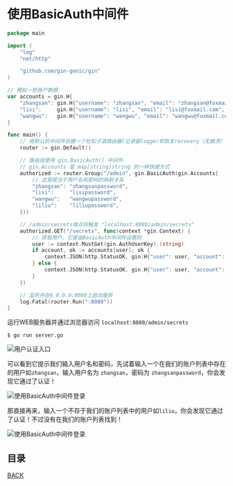 # 使用BasicAuth中间件

```go
package main

import (
	"log"
	"net/http"

	"github.com/gin-gonic/gin"
)

// 模拟一些账户数据
var accounts = gin.H{
	"zhangsan": gin.H{"username": "zhangsan", "email": "zhangsan@foxmail.com", "phone": "13792892829"},
	"lisi":     gin.H{"username": "lisi", "email": "lisi@foxmail.com", "phone": "13792892830"},
	"wangwu":   gin.H{"username": "wangwu", "email": "wangwu@foxmail.com", "phone": "13792892831"},
}

func main() {
	// 用默认的中间件创建一个杜松子酒路由器(记录器logger和恢复recovery（无崩溃）中间件)
	router := gin.Default()

	// 路由组使用 gin.BasicAuth() 中间件
	// gin.Accounts 是 map[string]string 的一种快捷方式
	authorized := router.Group("/admin", gin.BasicAuth(gin.Accounts{
		// 这里就当于用户名和密码的映射关系
		"zhangsan": "zhangsanpassword",
		"lisi":     "lisipassword",
		"wangwu":   "wangwupassword",
		"liliu":    "liliupassword",
	}))

	// /admin/secrets端点将触发 "localhost:8080/admin/secrets"
	authorized.GET("/secrets", func(context *gin.Context) {
		// 获取用户，它是由BasicAuth中间件设置的
		user := context.MustGet(gin.AuthUserKey).(string)
		if account, ok := accounts[user]; ok {
			context.JSON(http.StatusOK, gin.H{"user": user, "account": account})
		} else {
			context.JSON(http.StatusOK, gin.H{"user": user, "account": "No account -:("})
		}
	})

	// 监听并在0.0.0.0:8080上启动服务
	log.Fatal(router.Run(":8080"))
}
```

运行WEB服务器并通过浏览器访问 `localhost:8080/admin/secrets`

```shell
$ go run server.go
```

![用户认证入口](https://lucklit.oss-cn-beijing.aliyuncs.com/written/Snip20191218_70.png)

可以看到它提示我们输入用户名和密码，先试着输入一个在我们的账户列表中存在的用户如`zhangsan`，输入用户名为 `zhangsan`，密码为 `zhangsanpassword`，你会发现它通过了认证！

![使用BasicAuth中间件登录](https://lucklit.oss-cn-beijing.aliyuncs.com/written/Snip20191219_72.png)

那直接再来，输入一个不存于我们的账户列表中的用户如`liliu`，你会发现它通过了认证！不过没有在我们的账户列表找到！

![使用BasicAuth中间件登录](https://lucklit.oss-cn-beijing.aliyuncs.com/written/Snip20191219_73.png)


## 目录

[BACK](../GolangGin.md)